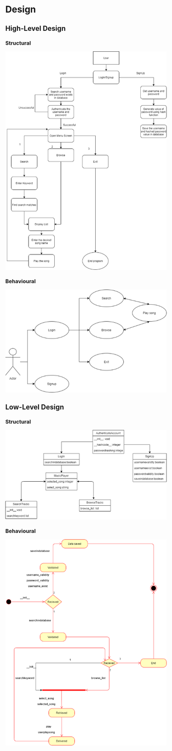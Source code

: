 # Design

## High-Level Design

### Structural

![Activity Diagram](/2_Design/structhighlevel.png)

### Behavioural

![Usecase Diagram](/2_Design/behavehighlevel.png)

## Low-Level Design

### Structural

![Class Diagram](/2_Design/structlowlevel.png)

### Behavioural

![State Diagram](/2_Design/behavelowlevel.png)
